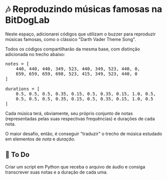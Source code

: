 # 🎶 Reproduzindo músicas famosas na BitDogLab

Neste espaço, adicionarei códigos que utilizam o buzzer para reproduzir músicas famosas, como o clássico "Darth Vader Theme Song".

Todos os códigos compartilharão da mesma base, com distinção adicionada no trecho abaixo:

<pre>notes = [
    440, 440, 440, 349, 523, 440, 349, 523, 440, 0,
    659, 659, 659, 698, 523, 415, 349, 523, 440, 0
]

durations = [
    0.5, 0.5, 0.5, 0.35, 0.15, 0.5, 0.35, 0.15, 1.0, 0.5,
    0.5, 0.5, 0.5, 0.35, 0.15, 0.5, 0.35, 0.15, 1.0, 0.5
]</pre>

Cada música terá, obviamente, seu próprio conjunto de notas (representadas pelas suas respectivas frequências) e durações de cada nota.

O maior desafio, então, é conseguir "traduzir" o trecho de música estudado em elementos de *nota* e *duração*.

## 📝 To Do
Criar um script em Python que receba o arquivo de áudio e consiga transcrever suas notas e a duração de cada uma.


